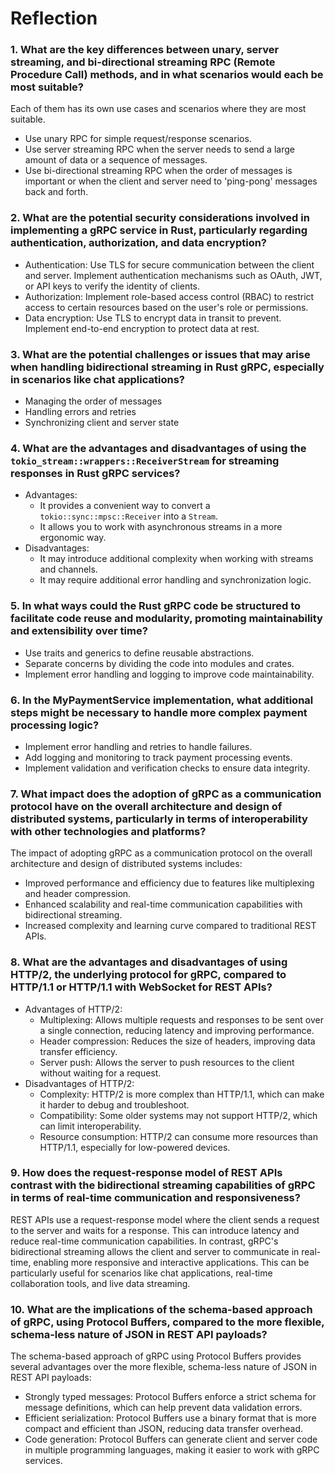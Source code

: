 # Reflection

### 1. What are the key differences between unary, server streaming, and bi-directional streaming RPC (Remote Procedure Call) methods, and in what scenarios would each be most suitable?
Each of them has its own use cases and scenarios where they are most suitable.
- Use unary RPC for simple request/response scenarios.
- Use server streaming RPC when the server needs to send a large amount of data or a sequence of messages.
- Use bi-directional streaming RPC when the order of messages is important or when the client and server need to 'ping-pong' messages back and forth.

### 2. What are the potential security considerations involved in implementing a gRPC service in Rust, particularly regarding authentication, authorization, and data encryption?
- Authentication: Use TLS for secure communication between the client and server. Implement authentication mechanisms such as OAuth, JWT, or API keys to verify the identity of clients.
- Authorization: Implement role-based access control (RBAC) to restrict access to certain resources based on the user's role or permissions.
- Data encryption: Use TLS to encrypt data in transit to prevent. Implement end-to-end encryption to protect data at rest.

### 3. What are the potential challenges or issues that may arise when handling bidirectional streaming in Rust gRPC, especially in scenarios like chat applications?
- Managing the order of messages
- Handling errors and retries
- Synchronizing client and server state

### 4. What are the advantages and disadvantages of using the `tokio_stream::wrappers::ReceiverStream` for streaming responses in Rust gRPC services?
- Advantages:
  - It provides a convenient way to convert a `tokio::sync::mpsc::Receiver` into a `Stream`.
  - It allows you to work with asynchronous streams in a more ergonomic way.
- Disadvantages:
  - It may introduce additional complexity when working with streams and channels.
  - It may require additional error handling and synchronization logic.

### 5. In what ways could the Rust gRPC code be structured to facilitate code reuse and modularity, promoting maintainability and extensibility over time?
- Use traits and generics to define reusable abstractions.
- Separate concerns by dividing the code into modules and crates.
- Implement error handling and logging to improve code maintainability.

### 6. In the MyPaymentService implementation, what additional steps might be necessary to handle more complex payment processing logic?
- Implement error handling and retries to handle failures.
- Add logging and monitoring to track payment processing events.
- Implement validation and verification checks to ensure data integrity.

### 7. What impact does the adoption of gRPC as a communication protocol have on the overall architecture and design of distributed systems, particularly in terms of interoperability with other technologies and platforms?
The impact of adopting gRPC as a communication protocol on the overall architecture and design of distributed systems includes:
- Improved performance and efficiency due to features like multiplexing and header compression.
- Enhanced scalability and real-time communication capabilities with bidirectional streaming.
- Increased complexity and learning curve compared to traditional REST APIs.

### 8. What are the advantages and disadvantages of using HTTP/2, the underlying protocol for gRPC, compared to HTTP/1.1 or HTTP/1.1 with WebSocket for REST APIs?
- Advantages of HTTP/2:
  - Multiplexing: Allows multiple requests and responses to be sent over a single connection, reducing latency and improving performance.
  - Header compression: Reduces the size of headers, improving data transfer efficiency.
  - Server push: Allows the server to push resources to the client without waiting for a request.
- Disadvantages of HTTP/2:
  - Complexity: HTTP/2 is more complex than HTTP/1.1, which can make it harder to debug and troubleshoot.
  - Compatibility: Some older systems may not support HTTP/2, which can limit interoperability.
  - Resource consumption: HTTP/2 can consume more resources than HTTP/1.1, especially for low-powered devices.

### 9. How does the request-response model of REST APIs contrast with the bidirectional streaming capabilities of gRPC in terms of real-time communication and responsiveness?
REST APIs use a request-response model where the client sends a request to the server and waits for a response. This can introduce latency and reduce real-time communication capabilities. In contrast, gRPC's bidirectional streaming allows the client and server to communicate in real-time, enabling more responsive and interactive applications. This can be particularly useful for scenarios like chat applications, real-time collaboration tools, and live data streaming.

### 10. What are the implications of the schema-based approach of gRPC, using Protocol Buffers, compared to the more flexible, schema-less nature of JSON in REST API payloads?
The schema-based approach of gRPC using Protocol Buffers provides several advantages over the more flexible, schema-less nature of JSON in REST API payloads:
- Strongly typed messages: Protocol Buffers enforce a strict schema for message definitions, which can help prevent data validation errors.
- Efficient serialization: Protocol Buffers use a binary format that is more compact and efficient than JSON, reducing data transfer overhead.
- Code generation: Protocol Buffers can generate client and server code in multiple programming languages, making it easier to work with gRPC services.